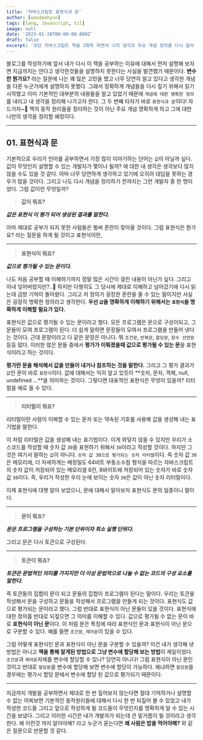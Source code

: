 ```yaml
---
title: '자바스크립트 표현식과 문'
author: [woodaehyun]
tags: [lang, Javascript, til]
image: null
date: '2023-01-28T00:00:00.000Z'
draft: false
excerpt: '모던 자바스크립트 책을 3회독 하면서 나의 생각과 주요 개념 정의를 다시 짚어 보려한다. 오늘은 표현식에 대한 개념을 다시 공부하고 정의를 명확하게 하고 생각을 정리하기 위한 시간을 보냈다.'
---
```


블로그를 작성하기에 앞서 내가 다시 이 책을 공부하는 이유에 대해서 먼저 설명해 보자면 지금까지는 안다고 생각한것들을 설명하지 못한다는 사실을 발견했기 때문이다. **변수란 뭔가요?** 라는 질문에 나는 꽤 많은 고민을 했고 너무 당연히 알고 있다고 생각한 개념을 다른 누군가에게 설명하지 못했다. 그래서 정확하게 개념들을 다시 짚기 위해서 읽기 시작했고 이미 기본적인 대부분의 내용들을 알고 있었기 때문에 `개념에 대한 명확한 정의`를 내리고 내 생각을 정리해 나가고자 한다. 그 두 번째 타자가 바로 `표현식과 문`이다! 자 드가자~🎉 책의 동작 원리들을 정리하는 것이 아닌 주요 개념 명확하게 하고 그에 대한 나만의 생각을 정리할 예정이다.

---

## 01. 표현식과 문

기본적으로 우리가 언어를 공부하면서 가장 많이 이야기하는 단어는 `값`이 아닐까 싶다. 값이 무엇인지 설명할 수 있는 개발자가 몇이나 될까? 에 대한 내 생각은 생각보다 많지 않을 수도 있을 것 같다. 아마 너무 당연하게 생각하고 있기에 오히려 대답을 못하는 경우가 많을 것이다. 그리고 나도 다시 개념을 정리하기 전까지는 그런 개발자 중 한 명이었다. 그럼 값이란 무엇일까?

> **값이 뭐죠?**

**_값은 표현식 이 평가 되어 생성된 결과를 말한다._**

아마 제대로 공부가 되지 못한 사람들은 벌써 혼란이 찾아올 것이다. 그럼 표현식은 뭔가요? 라는 질문을 하게 될 것이고 표현식이란,

---

> **표현식이 뭐죠?**

**_값으로 평가될 수 있는 문이다._**

나도 처음 공부할 때 이해하기까지 정말 많은 시간이 걸린 내용이 아닌가 싶다. 그리고 이내 잊어버렸지만?..🥲 하지만 다행히도 그 당시에 제대로 이해하고 넘어갔기에 다시 읽는데 금방 기억이 돌아왔다. 그리고 저 정의가 굉장한 혼란을 줄 수 있는 말이지만 사실은 굉장히 명확한 정의라고 생각한다. **우선 `값`을 명확하게 이해하기 위해서는 `표현식`을 명확하게 이해할 필요가 있다.**

표현식은 값으로 평가될 수 있는 문이라고 했다. 모든 프로그램은 문으로 구성이되고, 그 문들이 모여 프로그램이 된다. 더 쉽게 말하면 문장들이 모여서 프로그램을 만들어 낸다는 것이다. 근데 문장이라고 다 같은 문장은 아니다. 뭐 `조건문`, `반복문`, `할당문`, `함수 선언문` 등등 많다. 이러한 많은 문들 중에서 **평가가 이뤄졌을때 값으로 평가될 수 있는 문**을 표현식이라고 하는 것이다.

**평가란 문을 해석해서 값을 만들어 내거나 참조하는 것을 말한다.** 그리고 그 평가 결과가 `값`인 문이 바로 `표현식`이다. 값에 대해서는 익히 알고 있듯이 **숫자, 문자, 객체, null, undefined ...**을 의미하는 것이다. 그렇다면 대표적인 표현식은 무엇이 있을까? 리터럴을 예로 들 수 있다.

---

> **리터럴이 뭐죠?**

리터럴이란 사람이 이해할 수 있는 문자 또는 약속된 기호를 사용해 값을 생성해 내는 표기법을 말한다.

이 처럼 리터럴은 값을 생성해 내는 표기법이다. 이게 와닿지 않을 수 있지만 우리가 소스코드를 작성할 때 숫자 값 `30`을 표현하기 위해서 `30`이라고 작성할 것이다. 하지만 그것은 여기서 말하는 `값`이 아니다. `숫자 값 30으로 평가되는 숫자 리터럴`이다. 즉 숫자 값 `30`은 메모리에, 더 자세하게는 배정밀도 64비트 부동소수점 형식을 따르는 자바스크립트의 숫자 값이 저장되어 있는 메모리셀 8칸, 8바이트에 저장되어 있는 숫자가 바로 숫자 값 `30`이다. 즉, 우리가 작성한 우리 눈에 보이는 숫자 `30`은 값이 아닌 숫자 리터럴이다.

이제 표현식에 대햇 알아 보았으니, 문에 대해서 알아보자 표현식도 문의 일종이니 말이다.

---

> **문이 뭐죠?**

**_문은 프로그램을 구성하는 기본 단위이자 최소 실행 단위다._**

그리고 문은 다시 토큰으로 구성된다.

---

> **토큰이 뭐죠?**

**_토큰은 문법적인 의미를 가지지만 더 이상 문법적으로 나눌 수 없는 코드의 구성 요소를 말한다._**

즉 토큰들의 집합이 문이 되고 문들의 집합이 프로그램이 된다는 말이다. 우리는 토큰을 작성해서 문을 구성하고 문들을 작성해서 프로그램을 만들게 되는 것이다. 표현식도 값으로 평가되는 문이라고 했다. 그럼 반대로 표현식이 아닌 문들이 있을 것이다. 표현식에 대한 정의를 반대로 되짚으면 그 의미를 이해할 수 있다. 값으로 평가될 수 없는 문이 바로 **표현식이 아닌 문**이다. 이 처럼 문은 특징에 따라 표현식인 문과 표현식이 아닌 문으로 구분할 수 있다. 예를 들면 `조건문`, `제어문`이 있을 수 있다.

그럼 어떻게 표현식인 문과 표현식이 아닌 문을 구분할 수 있을까? 이건 내가 생각해 낸 방법은 아니고 **책을 통해 알게된 방법으로 그냥 변수에 할당해 보는 방법**이 제일이었다. `조건문`과 `제어문`자체를 변수에 할당할 수 있나? 당연히 아니다! 그럼 표현식이 아닌 문인 것이고 반대로 `할당문`을 변수에 할당해 보면 변수에 할당이 가능하다. 왜냐하면 `할당문`을 경우에는 평가시 할당 문에서 변수에 할당 된 값으로 평가되기 때문이다.

---

지금까지 개발을 공부하면서 제대로 한 번 짚어보지 않는다면 절대 기억하거나 설명할 수 없는 어찌보면 기본적인 동작원리들에 대해서 다시 한 번 되짚어 볼 수 있었고 내가 작성한 코드들 그리고 앞으로 작성하게 될 코드들이 무엇인지를 명확하게 알 수 있는 시간을 보냈다. 그리고 이러한 시간은 내가 개발자가 되는데 큰 밑거름이 될 것이라고 생각한다. 왜 이런것 까지 알아야해? 라고 누군가 묻는다면 **왜 사람은 밥을 먹어야해?** 와 같은 질문으로 반문할 것 같다.
